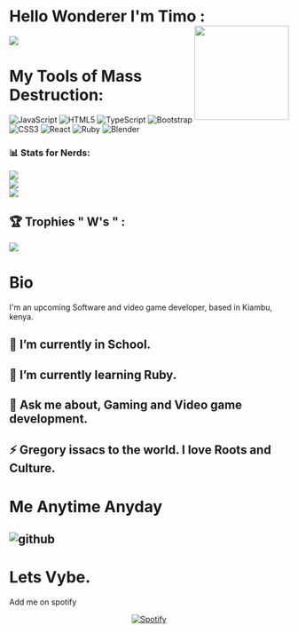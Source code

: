 
#  Hello Wonderer I'm Timo <img align="right" height="170" src="https://encrypted-tbn0.gstatic.com/images?q=tbn:ANd9GcTHv33O8Dbujqu0cyncscxzz6HMX1kqhP7WCA&usqp=CAU"  />:

[![](https://visitcount.itsvg.in/api?id=CHALTICA&label=Stalkers&pretty=true)](https://visitcount.itsvg.in)

# My Tools of Mass Destruction:

![JavaScript](https://img.shields.io/badge/javascript-%23323330.svg?style=for-the-badge&logo=javascript&logoColor=%23F7DF1E) ![HTML5](https://img.shields.io/badge/html5-%23E34F26.svg?style=for-the-badge&logo=html5&logoColor=white) ![TypeScript](https://img.shields.io/badge/typescript-%23007ACC.svg?style=for-the-badge&logo=typescript&logoColor=white) ![Bootstrap](https://img.shields.io/badge/bootstrap-%23563D7C.svg?style=for-the-badge&logo=bootstrap&logoColor=white) ![CSS3](https://img.shields.io/badge/css3-%231572B6.svg?style=for-the-badge&logo=css3&logoColor=white) ![React](https://img.shields.io/badge/react-%2320232a.svg?style=for-the-badge&logo=react&logoColor=%2361DAFB) ![Ruby](https://img.shields.io/badge/ruby-%23CC342D.svg?style=for-the-badge&logo=ruby&logoColor=white) ![Blender](https://img.shields.io/badge/blender-%23F5792A.svg?style=for-the-badge&logo=blender&logoColor=white)


### 📊 Stats for Nerds:

![](https://github-readme-stats.vercel.app/api?username=Timothykagondu&theme=dark&hide_border=false&include_all_commits=false&count_private=false)<br/>
![](https://github-readme-streak-stats.herokuapp.com/?user=Timothykagondu&theme=dark&hide_border=false)<br/>
![](https://github-readme-stats.vercel.app/api/top-langs/?username=Timothykagondu&theme=dark&hide_border=false&include_all_commits=false&count_private=false&layout=compact)

## 🏆 Trophies " W's " :
![](https://github-profile-trophy.vercel.app/?username=Timothykagondu&theme=radical&no-frame=false&no-bg=true&margin-w=4)

# Bio
I'm an upcoming Software and video game developer, based in Kiambu, kenya.
## 🔭 I’m currently in School.
## 🌱 I’m currently learning Ruby.
## 💬 Ask me about, Gaming and Video game development.
## ⚡ Gregory issacs to the world. I love Roots and Culture.


# Me Anytime Anyday
![github](https://media2.giphy.com/media/4Zgy9QqzWU8C3ugvCa/giphy.webp?cid=ecf05e47drop3j1s0mc0ztbs0mvyru6f9mu6i5gwr1dadnhc&rid=giphy.webp&ct=g)
---
# Lets Vybe.
Add me on spotify
&nbsp;<div align ="center">
 [![Spotify](https://novatorem-chi-gilt.vercel.app/api/spotify?background_color=0d1117&border_color=ffffff)](https://open.spotify.com/user/315ytunp3i3wrqvgyvff2esdj2pi)
</div>
<!-- Proudly created with GPRM ( https://gprm.itsvg.in ) -->

